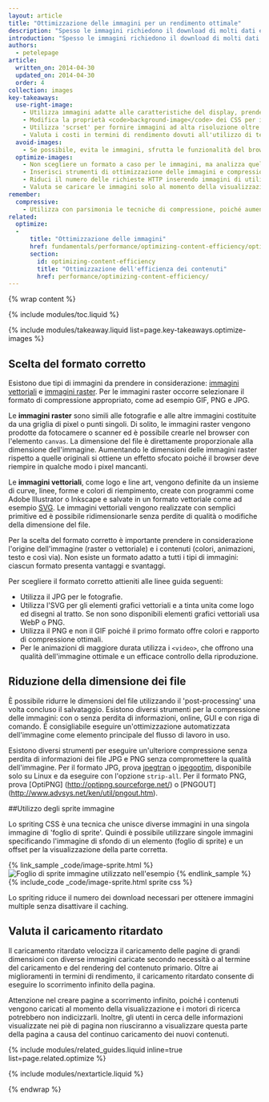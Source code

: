 ```yaml
---
layout: article
title: "Ottimizzazione delle immagini per un rendimento ottimale"
description: "Spesso le immagini richiedono il download di molti dati e occupano una parte rilevante dello spazio di visualizzazione della pagina."
introduction: "Spesso le immagini richiedono il download di molti dati e occupano una parte rilevante dello spazio di visualizzazione della pagina. L'ottimizzazione delle immagini consente di risparmiare byte e migliorare il rendimento del sito web: il consumo della larghezza di banda del client e la velocità di download e visualizzazione delle risorse nel browser sono inversamente proporzionali al numero di byte da scaricare."
authors:
  - petelepage
article:
  written_on: 2014-04-30
  updated_on: 2014-04-30
  order: 4
collection: images
key-takeaways:
  use-right-image:
    - Utilizza immagini adatte alle caratteristiche del display, prendendo in considerazione dimensioni dello schermo, risoluzione del dispositivo e disposizione della pagina.
    - Modifica la proprietà <code>background-image</code> dei CSS per i display ad alta risoluzione utilizzando le media query con <code>min-resolution</code> e <code>-webkit-min-device-pixel-ratio</code>.
    - Utilizza 'scrset' per fornire immagini ad alta risoluzione oltre all'immagine 1x nel markup.
    - Valuta i costi in termini di rendimento dovuti all'utilizzo di tecniche di sostituzione delle immagini via JavaScript o di immagini compresse ad alta risoluzione per i dispositivi a risoluzioni inferiori.
  avoid-images:
    - Se possibile, evita le immagini, sfrutta le funzionalità del browser, utilizza caratteri unicode al posto delle immagini e sostituisci icone complesse con i caratteri per icone.
  optimize-images:
    - Non scegliere un formato a caso per le immagini, ma analizza quelli disponibili e utilizza il più adatto alle tue esigenze.
    - Inserisci strumenti di ottimizzazione delle immagini e compressione al flusso di lavoro per la riduzione delle dimensioni dei file.
    - Riduci il numero delle richieste HTTP inserendo immagini di utilizzo comune negli sprite immagine.
    - Valuta se caricare le immagini solo al momento della visualizzazione, in modo da ottimizzare tempi di caricamento e peso iniziale della pagina.
remember:
  compressive:
    - Utilizza con parsimonia le tecniche di compressione, poiché aumentano i costi in termini di decodifica e memoria. Il ridimensionamento delle immagini di grandi dimensioni per gli schermi di dimensioni ridotte è un'attività costosa che riduce le prestazioni dei dispositivi di fascia bassa con limiti di memoria e di capacità di calcolo.
related:
  optimize:
  -
      title: "Ottimizzazione delle immagini"
      href: fundamentals/performance/optimizing-content-efficiency/optimize-encoding-and-transfer.html#image-optimization
      section:
        id: optimizing-content-efficiency
        title: "Ottimizzazione dell'efficienza dei contenuti"
        href: performance/optimizing-content-efficiency/
---
```


{% wrap content %}

{% include modules/toc.liquid %}

{% include modules/takeaway.liquid list=page.key-takeaways.optimize-images %}

## Scelta del formato corretto

Esistono due tipi di immagini da prendere in considerazione: [immagini vettoriali](http://it.wikipedia.org/wiki/Grafica_vettoriale) e [immagini raster](http://it.wikipedia.org/wiki/Grafica_raster). Per le immagini raster occorre selezionare il formato di compressione appropriato, come ad esempio GIF, PNG e JPG.

Le **immagini raster** sono simili alle fotografie e alle altre immagini costituite da una griglia di pixel o punti singoli. Di solito, le immagini raster vengono prodotte da fotocamere o scanner ed è possibile crearle nel browser con l'elemento `canvas`. La dimensione del file è direttamente proporzionale alla dimensione dell'immagine. Aumentando le dimensioni delle immagini raster rispetto a quelle originali si ottiene un effetto sfocato poiché il browser deve riempire in qualche modo i pixel mancanti.

Le **immagini vettoriali**, come logo e line art, vengono definite da un insieme di curve, linee, forme e colori di riempimento, create con programmi come Adobe Illustrator o Inkscape e salvate in un formato vettoriale come ad esempio [SVG](http://css-tricks.com/using-svg/). Le immagini vettoriali vengono realizzate con semplici primitive ed è possibile ridimensionarle senza perdite di qualità o modifiche della dimensione del file.

Per la scelta del formato corretto è importante prendere in considerazione l'origine dell'immagine (raster o vettoriale) e i contenuti (colori, animazioni, testo e così via). Non esiste un formato adatto a tutti i tipi di immagini: ciascun formato presenta vantaggi e svantaggi.

Per scegliere il formato corretto attieniti alle linee guida seguenti: 

* Utilizza il JPG per le fotografie.
* Utilizza l'SVG per gli elementi grafici vettoriali e a tinta unita come logo ed disegni al tratto.
  Se non sono disponibili elementi grafici vettoriali usa WebP o PNG.
* Utilizza il PNG e non il GIF poiché il primo formato offre colori e rapporto di compressione ottimali.
* Per le animazioni di maggiore durata utilizza i `<video>`, che offrono una qualità dell'immagine ottimale e un efficace controllo della riproduzione.

## Riduzione della dimensione dei file

È possibile ridurre le dimensioni del file utilizzando il 'post-processing' una volta concluso il salvataggio. Esistono diversi strumenti per la compressione delle immagini: con o senza perdita di informazioni, online, GUI e con riga di comando. È consigliabile eseguire un'ottimizzazione automatizzata dell'immagine come elemento principale del flusso di lavoro in uso.

Esistono diversi strumenti per eseguire un'ulteriore compressione senza perdita di informazioni dei file JPG e PNG senza compromettere la qualità dell'immagine. Per il formato JPG, prova [jpegtran](http://jpegclub.org/) o [jpegoptim](http://freshmeat.net/projects/jpegoptim/), disponibile solo su Linux e da eseguire con l'opzione `strip-all`. Per il formato PNG, prova [OptiPNG] (http://optipng.sourceforge.net/) o [PNGOUT] (http://www.advsys.net/ken/util/pngout.htm).

##Utilizzo degli sprite immagine

Lo spriting CSS è una tecnica che unisce diverse immagini in una singola immagine di 'foglio di sprite'. Quindi è possibile utilizzare singole immagini specificando l'immagine di sfondo di un elemento (foglio di sprite) e un offset per la visualizzazione della parte corretta.

{% link_sample _code/image-sprite.html %}
<img src="img/sprite-sheet.png" class="center" alt=" Foglio di sprite immagine utilizzato nell'esempio">
{% endlink_sample %}
{% include_code _code/image-sprite.html sprite css %}

Lo spriting riduce il numero dei download necessari per ottenere immagini multiple senza disattivare il caching.

## Valuta il caricamento ritardato

Il caricamento ritardato velocizza il caricamento delle pagine di grandi dimensioni con diverse immagini caricate secondo necessità o al termine del caricamento e del rendering del contenuto primario. Oltre ai miglioramenti in termini di rendimento, il caricamento ritardato consente di eseguire lo scorrimento infinito della pagina.

Attenzione nel creare pagine a scorrimento infinito, poiché i contenuti vengono caricati al momento della visualizzazione e i motori di ricerca potrebbero non indicizzarli. Inoltre, gli utenti in cerca delle informazioni visualizzate nei piè di pagina non riusciranno a visualizzare questa parte della pagina a causa del continuo caricamento dei nuovi contenuti.

{% include modules/related_guides.liquid inline=true list=page.related.optimize %}

{% include modules/nextarticle.liquid %}

{% endwrap %}


